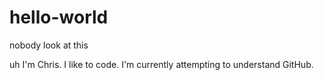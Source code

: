 # hello-world
nobody look at this

uh
I'm Chris. I like to code. I'm currently attempting to understand GitHub.
